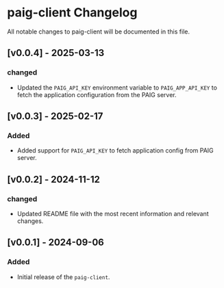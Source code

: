 # paig-client Changelog
All notable changes to paig-client will be documented in this file.

## [v0.0.4] - 2025-03-13
### changed
- Updated the `PAIG_API_KEY` environment variable to `PAIG_APP_API_KEY` to fetch the application configuration from the PAIG server.

## [v0.0.3] - 2025-02-17
### Added
- Added support for `PAIG_API_KEY` to fetch application config from PAIG server.

## [v0.0.2] - 2024-11-12
### changed
- Updated README file with the most recent information and relevant changes.

## [v0.0.1] - 2024-09-06
### Added
- Initial release of the `paig-client`.